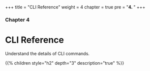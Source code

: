 +++
title = "CLI Reference"
weight = 4
chapter = true
pre = "<b>4. </b>"
+++

### Chapter 4

# CLI Reference

Understand the details of CLI commands.

{{% children style="h2" depth="3" description="true" %}}